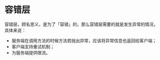 # 容错层

容错层，顾名思义，是为了「容错」的，那么容错层需要的就是发生异常的情况，具体来说：
- 服务端在调用方法的时候方法若抛出异常，应该将异常信息也返回给客户端；
- 客户端支持重试机制；
- 为服务端提供限流。